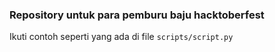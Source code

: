 ### Repository untuk para pemburu baju hacktoberfest

Ikuti contoh seperti yang ada di file ```scripts/script.py```